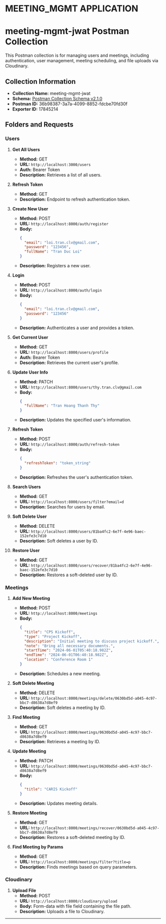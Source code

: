 # MEETING_MGMT APPLICATION

# meeting-mgmt-jwat Postman Collection

This Postman collection is for managing users and meetings, including authentication, user management, meeting scheduling, and file uploads via Cloudinary.

## Collection Information

- **Collection Name:** meeting-mgmt-jwat
- **Schema:** [Postman Collection Schema v2.1.0](https://schema.getpostman.com/json/collection/v2.1.0/collection.json)
- **Postman ID:** 36b98387-3a7a-4099-8852-fdcbe70fd30f
- **Exporter ID:** 17845214

## Folders and Requests

### Users

1. **Get All Users**
   - **Method:** GET
   - **URL:** `http://localhost:3000/users`
   - **Auth:** Bearer Token
   - **Description:** Retrieves a list of all users.

2. **Refresh Token**
   - **Method:** GET
   - **Description:** Endpoint to refresh authentication token.

3. **Create New User**
   - **Method:** POST
   - **URL:** `http://localhost:8000/auth/register`
   - **Body:** 
     ```json
     {
       "email": "loi.tran.clv@gmail.com",
       "password": "123456",
       "fullName": "Tran Duc Loi"
     }
     ```
   - **Description:** Registers a new user.

4. **Login**
   - **Method:** POST
   - **URL:** `http://localhost:8000/auth/login`
   - **Body:**
     ```json
     {
       "email": "loi.tran.clv@gmail.com",
       "password": "123456"
     }
     ```
   - **Description:** Authenticates a user and provides a token.

5. **Get Current User**
   - **Method:** GET
   - **URL:** `http://localhost:8000/users/profile`
   - **Auth:** Bearer Token
   - **Description:** Retrieves the current user's profile.

6. **Update User Info**
   - **Method:** PATCH
   - **URL:** `http://localhost:8000/users/thy.tran.clv@gmail.com`
   - **Body:**
     ```json
     {
       "fullName": "Tran Hoang Thanh Thy"
     }
     ```
   - **Description:** Updates the specified user's information.

7. **Refresh Token**
   - **Method:** POST
   - **URL:** `http://localhost:8000/auth/refresh-token`
   - **Body:**
     ```json
     {
       "refreshToken": "token_string"
     }
     ```
   - **Description:** Refreshes the user's authentication token.

8. **Search Users**
   - **Method:** GET
   - **URL:** `http://localhost:8000/users/filter?email=d`
   - **Description:** Searches for users by email.

9. **Soft Delete User**
   - **Method:** DELETE
   - **URL:** `http://localhost:8000/users/81ba4fc2-6e7f-4e96-baec-152efe3c7d10`
   - **Description:** Soft deletes a user by ID.

10. **Restore User**
    - **Method:** GET
    - **URL:** `http://localhost:8000/users/recover/81ba4fc2-6e7f-4e96-baec-152efe3c7d10`
    - **Description:** Restores a soft-deleted user by ID.

### Meetings

1. **Add New Meeting**
   - **Method:** POST
   - **URL:** `http://localhost:8000/meetings`
   - **Body:**
     ```json
     {
       "title": "CPS Kickoff",
       "type": "Project Kickoff",
       "description": "Initial meeting to discuss project kickoff.",
       "note": "Bring all necessary documents.",
       "startTime": "2024-06-01T05:40:18.982Z",
       "endTime": "2024-06-01T06:40:18.982Z",
       "location": "Conference Room 1"
     }
     ```
   - **Description:** Schedules a new meeting.

2. **Soft Delete Meeting**
   - **Method:** DELETE
   - **URL:** `http://localhost:8000/meetings/delete/0630bd5d-a045-4c97-bbc7-d8638a7d8ef9`
   - **Description:** Soft deletes a meeting by ID.

3. **Find Meeting**
   - **Method:** GET
   - **URL:** `http://localhost:8000/meetings/0630bd5d-a045-4c97-bbc7-d8638a7d8ef9`
   - **Description:** Retrieves a meeting by ID.

4. **Update Meeting**
   - **Method:** PATCH
   - **URL:** `http://localhost:8000/meetings/0630bd5d-a045-4c97-bbc7-d8638a7d8ef9`
   - **Body:**
     ```json
     {
       "title": "CARIS Kickoff"
     }
     ```
   - **Description:** Updates meeting details.

5. **Restore Meeting**
   - **Method:** GET
   - **URL:** `http://localhost:8000/meetings/recover/0630bd5d-a045-4c97-bbc7-d8638a7d8ef9`
   - **Description:** Restores a soft-deleted meeting by ID.

6. **Find Meeting by Params**
   - **Method:** GET
   - **URL:** `http://localhost:8000/meetings/filter?title=p`
   - **Description:** Finds meetings based on query parameters.

### Cloudinary

1. **Upload File**
   - **Method:** POST
   - **URL:** `http://localhost:8000/cloudinary/upload`
   - **Body:** Form-data with file field containing the file path.
   - **Description:** Uploads a file to Cloudinary.

---

